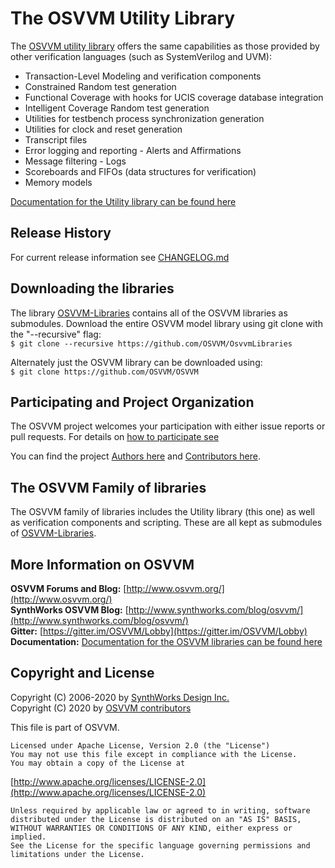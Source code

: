 # The OSVVM Utility Library 
The [OSVVM utility library](https://github.com/OSVVM/OSVVM) offers
the same capabilities as those provided by other verification
languages (such as SystemVerilog and UVM):

 - Transaction-Level Modeling and verification components
 - Constrained Random test generation
 - Functional Coverage with hooks for UCIS coverage database integration
 - Intelligent Coverage Random test generation
 - Utilities for testbench process synchronization generation
 - Utilities for clock and reset generation
 - Transcript files
 - Error logging and reporting - Alerts and Affirmations
 - Message filtering - Logs
 - Scoreboards and FIFOs (data structures for verification)
 - Memory models
 
 [Documentation for the Utility library can be found here](https://github.com/OSVVM/Documentation)
 
## Release History
   For current release information see [CHANGELOG.md](CHANGELOG.md)
   
## Downloading the libraries
The library [OSVVM-Libraries](https://github.com/OSVVM/OsvvmLibraries) 
contains all of the OSVVM libraries as submodules.
Download the entire OSVVM model library using git clone with the "--recursive" flag:  
        `$ git clone --recursive https://github.com/OSVVM/OsvvmLibraries`
        
Alternately just the OSVVM library can be downloaded using:  
        `$ git clone https://github.com/OSVVM/OSVVM`

## Participating and Project Organization 
The OSVVM project welcomes your participation with either 
issue reports or pull requests.
For details on [how to participate see](https://opensource.ieee.org/osvvm/OsvvmLibraries/-/blob/master/CONTRIBUTING.md)

You can find the project [Authors here](AUTHORS.md) and
[Contributors here](CONTRIBUTORS.md).


## The OSVVM Family of libraries
The OSVVM family of libraries includes the Utility library (this one)
as well as verification components and scripting.  These are all kept
as submodules of [OSVVM-Libraries](https://github.com/osvvm/OsvvmLibraries).

## More Information on OSVVM

**OSVVM Forums and Blog:**     [http://www.osvvm.org/](http://www.osvvm.org/)   
**SynthWorks OSVVM Blog:** [http://www.synthworks.com/blog/osvvm/](http://www.synthworks.com/blog/osvvm/)    
**Gitter:** [https://gitter.im/OSVVM/Lobby](https://gitter.im/OSVVM/Lobby)  
**Documentation:** [Documentation for the OSVVM libraries can be found here](https://github.com/OSVVM/Documentation)

## Copyright and License
Copyright (C) 2006-2020 by [SynthWorks Design Inc.](http://www.synthworks.com/)  
Copyright (C) 2020 by [OSVVM contributors](CONTRIBUTOR.md)   

This file is part of OSVVM.

    Licensed under Apache License, Version 2.0 (the "License")
    You may not use this file except in compliance with the License.
    You may obtain a copy of the License at

  [http://www.apache.org/licenses/LICENSE-2.0](http://www.apache.org/licenses/LICENSE-2.0)

    Unless required by applicable law or agreed to in writing, software
    distributed under the License is distributed on an "AS IS" BASIS,
    WITHOUT WARRANTIES OR CONDITIONS OF ANY KIND, either express or implied.
    See the License for the specific language governing permissions and
    limitations under the License.


